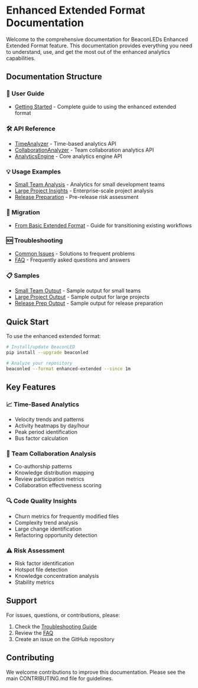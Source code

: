 # Enhanced Extended Format Documentation

Welcome to the comprehensive documentation for BeaconLEDs Enhanced Extended Format feature. This documentation provides everything you need to understand, use, and get the most out of the enhanced analytics capabilities.

## Documentation Structure

### 📖 User Guide
- [Getting Started](user-guide/getting-started.md) - Complete guide to using the enhanced extended format

### 🛠 API Reference
- [TimeAnalyzer](api-reference/time-analyzer.md) - Time-based analytics API
- [CollaborationAnalyzer](api-reference/collaboration-analyzer.md) - Team collaboration analytics API
- [AnalyticsEngine](api-reference/analytics-engine.md) - Core analytics engine API

### 💡 Usage Examples
- [Small Team Analysis](examples/small-team-analysis.md) - Analytics for small development teams
- [Large Project Insights](examples/large-project-insights.md) - Enterprise-scale project analysis
- [Release Preparation](examples/release-preparation.md) - Pre-release risk assessment

### 🔄 Migration
- [From Basic Extended Format](migration/from-basic-extended.md) - Guide for transitioning existing workflows

### 🆘 Troubleshooting
- [Common Issues](troubleshooting/common-issues.md) - Solutions to frequent problems
- [FAQ](troubleshooting/faq.md) - Frequently asked questions and answers

### 📋 Samples
- [Small Team Output](samples/small-team-output.txt) - Sample output for small teams
- [Large Project Output](samples/large-project-output.txt) - Sample output for large projects
- [Release Prep Output](samples/release-prep-output.txt) - Sample output for release preparation

## Quick Start

To use the enhanced extended format:

```bash
# Install/update BeaconLED
pip install --upgrade beaconled

# Analyze your repository
beaconled --format enhanced-extended --since 1m
```

## Key Features

### 📈 Time-Based Analytics
- Velocity trends and patterns
- Activity heatmaps by day/hour
- Peak period identification
- Bus factor calculation

### 👥 Team Collaboration Analysis
- Co-authorship patterns
- Knowledge distribution mapping
- Review participation metrics
- Collaboration effectiveness scoring

### 🔍 Code Quality Insights
- Churn metrics for frequently modified files
- Complexity trend analysis
- Large change identification
- Refactoring opportunity detection

### ⚠️ Risk Assessment
- Risk factor identification
- Hotspot file detection
- Knowledge concentration analysis
- Stability metrics

## Support

For issues, questions, or contributions, please:
1. Check the [Troubleshooting Guide](troubleshooting/common-issues.md)
2. Review the [FAQ](troubleshooting/faq.md)
3. Create an issue on the GitHub repository

## Contributing

We welcome contributions to improve this documentation. Please see the main CONTRIBUTING.md file for guidelines.
